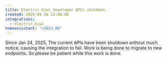 ```yaml
---
title: Electric Kiwi developer APIs shutdown.
created: 2025-01-26 12:00:00
integrations:
  - electric_kiwi
homeassistant: ">2023.08"
---
```


Since Jan 24, 2025, The current APIs have been shutdown without much notice, causing the integration to fail. Work is being done to migrate to new endpoints. So please be patient while this work is done.
